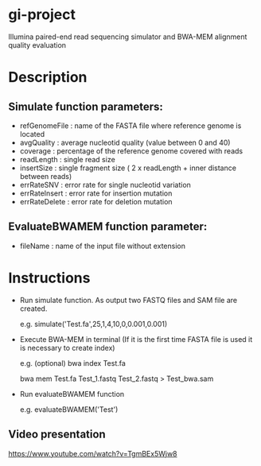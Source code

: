 # gi-project
Illumina paired-end read sequencing simulator and BWA-MEM alignment quality evaluation

# Description

## Simulate function parameters:
  - refGenomeFile : name of the FASTA file where reference genome is located
  - avgQuality : average nucleotid quality (value between 0 and 40)
  - coverage : percentage of the reference genome covered with reads
  - readLength : single read size
  - insertSize : single fragment size ( 2 x readLength + inner distance between reads)
  - errRateSNV : error rate for single nucleotid variation
  - errRateInsert : error rate for insertion mutation
  - errRateDelete : error rate for deletion mutation
 
## EvaluateBWAMEM function parameter:
  -  fileName : name of the input file without extension


# Instructions
  - Run simulate function. As output two FASTQ files and SAM file are created. 
  
    e.g. simulate('Test.fa',25,1,4,10,0,0.001,0.001)
  - Execute BWA-MEM in terminal (If it is the first time FASTA file is used it is necessary to create index)
  
    e.g. (optional) bwa index Test.fa
     
     bwa mem Test.fa Test_1.fastq Test_2.fastq > Test_bwa.sam
     
  - Run evaluateBWAMEM function
    
    e.g. evaluateBWAMEM('Test')
    
## Video presentation

  https://www.youtube.com/watch?v=TgmBEx5Wjw8
